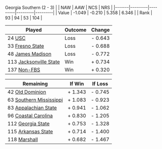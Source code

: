 Georgia Southern (2 - 3)
|       |   NAW   |   AAW   |   NCS   |   NRS   |
|-------|---------|---------|---------|---------|
| Value |  -1.049 |  -0.210 |   5.358 |   6.346 |
| Rank  |      93 |      94 |      53 |     104 |

| Played                    | Outcome    |  Change  |
|---------------------------|------------|----------|
|  24 [USC                   ](USC)| Loss       | -  0.643 |
|  33 [Fresno State          ](FresnoState)| Loss       | -  0.688 |
|  48 [James Madison         ](JamesMadison)| Loss       | -  0.772 |
| 113 [Jacksonville State    ](JacksonvilleState)| Win        | +  0.734 |
| 137 [Non-FBS               ](NonFBS)| Win        | +  0.320 |

| Remaining                 |  If Win  |  If Loss |
|---------------------------|----------|----------|
|  42 [Old Dominion          ](OldDominion)| +  1.343 | -  0.745 |
|  63 [Southern Mississippi  ](SouthernMississippi)| +  1.083 | -  0.923 |
|  83 [Appalachian State     ](AppalachianState)| +  0.941 | -  1.062 |
|  96 [Coastal Carolina      ](CoastalCarolina)| +  0.830 | -  1.205 |
| 112 [Georgia State         ](GeorgiaState)| +  0.753 | -  1.328 |
| 115 [Arkansas State        ](ArkansasState)| +  0.714 | -  1.400 |
| 118 [Marshall              ](Marshall)| +  0.682 | -  1.467 |

